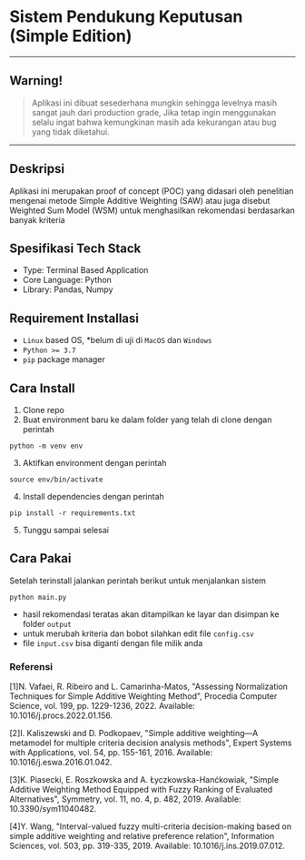 # Sistem Pendukung Keputusan (Simple Edition)

---
## Warning!

> Aplikasi ini dibuat sesederhana mungkin sehingga levelnya masih sangat jauh dari production grade, Jika tetap ingin menggunakan selalu ingat bahwa kemungkinan masih ada kekurangan atau bug yang tidak diketahui.

---

## Deskripsi
Aplikasi ini merupakan proof of concept (POC) yang didasari oleh penelitian mengenai metode Simple Additive Weighting (SAW) atau juga disebut Weighted Sum Model (WSM) untuk menghasilkan rekomendasi berdasarkan banyak kriteria

## Spesifikasi Tech Stack
- Type: Terminal Based Application
- Core Language: Python
- Library: Pandas, Numpy

## Requirement Installasi
- `Linux` based OS, *belum di uji di `MacOS` dan `Windows`
- `Python >= 3.7`
- `pip` package manager

## Cara Install

1. Clone repo
2. Buat environment baru ke dalam folder yang telah di clone dengan perintah

```
python -m venv env
```

3. Aktifkan environment dengan perintah

```
source env/bin/activate
```

4. Install dependencies dengan perintah

```
pip install -r requirements.txt
```

5. Tunggu sampai selesai

## Cara Pakai
Setelah terinstall jalankan perintah berikut untuk menjalankan sistem

```
python main.py
```

- hasil rekomendasi teratas akan ditampilkan ke layar dan disimpan ke folder `output`
- untuk merubah kriteria dan bobot silahkan edit file `config.csv`
- file `input.csv` bisa diganti dengan file milik anda

### Referensi
[1]N. Vafaei, R. Ribeiro and L. Camarinha-Matos, "Assessing Normalization Techniques for Simple Additive Weighting Method", Procedia Computer Science, vol. 199, pp. 1229-1236, 2022. Available: 10.1016/j.procs.2022.01.156.

[2]I. Kaliszewski and D. Podkopaev, "Simple additive weighting—A metamodel for multiple criteria decision analysis methods", Expert Systems with Applications, vol. 54, pp. 155-161, 2016. Available: 10.1016/j.eswa.2016.01.042.

[3]K. Piasecki, E. Roszkowska and A. Łyczkowska-Hanćkowiak, "Simple Additive Weighting Method Equipped with Fuzzy Ranking of Evaluated Alternatives", Symmetry, vol. 11, no. 4, p. 482, 2019. Available: 10.3390/sym11040482.

[4]Y. Wang, "Interval-valued fuzzy multi-criteria decision-making based on simple additive weighting and relative preference relation", Information Sciences, vol. 503, pp. 319-335, 2019. Available: 10.1016/j.ins.2019.07.012.
